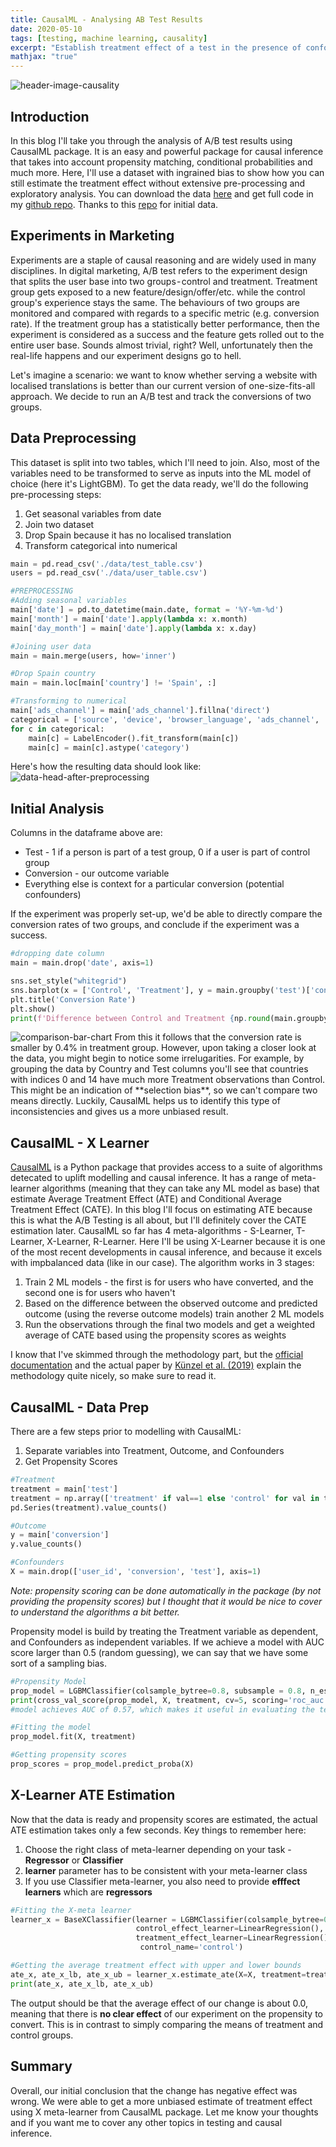 ```yaml
---
title: CausalML - Analysing AB Test Results
date: 2020-05-10
tags: [testing, machine learning, causality]
excerpt: "Establish treatment effect of a test in the presence of confounders using CausalML."
mathjax: "true"
---
```

<img src="{{ site.url }}{{ site.baseurl }}/assets/images/causalml_test/header.png" alt="header-image-causality">

## Introduction
In this blog I'll take you through the analysis of A/B test results using CausalML package. It is an easy and powerful package for causal inference that takes into account propensity matching, conditional probabilities and much more. Here, I'll use a dataset with ingrained bias to show how you can still estimate the treatment effect without extensive pre-processing and exploratory analysis. You can download the data [here](https://github.com/AntonsRuberts/datascience_marketing/tree/master/data) and get full code in my [github repo](https://github.com/AntonsRuberts/datascience_marketing/blob/master/CausalML_Analysing_AB_Test.ipynb). Thanks to this [repo](https://github.com/kimusu2008/SPSS_Example1) for initial data.

## Experiments in Marketing
Experiments are a staple of causal reasoning and are widely used in many disciplines. In digital marketing, A/B test refers to the experiment design that splits the user base into two groups - control and treatment. Treatment group gets exposed to a new feature/design/offer/etc. while the control group's experience stays the same. The behaviours of two groups are monitored and compared with regards to a specific metric (e.g. conversion rate). If the treatment group has a statistically better performance, then the experiment is considered as a success and the feature gets rolled out to the entire user base. Sounds almost trivial, right? Well, unfortunately then the real-life happens and our experiment designs go to hell. 

Let's imagine a scenario: we want to know whether serving a website with localised translations is better than our current version of one-size-fits-all approach. We decide to run an A/B test and track the conversions of two groups.

## Data Preprocessing
This dataset is split into two tables, which I'll need to join. Also, most of the variables need to be transformed to serve as inputs into the ML model of choice (here it's LightGBM). To get the data ready, we'll do the following pre-processing steps:

1. Get seasonal variables from date
2. Join two dataset
3. Drop Spain because it has no localised translation
3. Transform categorical into numerical

```python
main = pd.read_csv('./data/test_table.csv')
users = pd.read_csv('./data/user_table.csv')

#PREPROCESSING
#Adding seasonal variables
main['date'] = pd.to_datetime(main.date, format = '%Y-%m-%d')
main['month'] = main['date'].apply(lambda x: x.month)
main['day_month'] = main['date'].apply(lambda x: x.day)

#Joining user data
main = main.merge(users, how='inner')

#Drop Spain country
main = main.loc[main['country'] != 'Spain', :]

#Transforming to numerical
main['ads_channel'] = main['ads_channel'].fillna('direct')
categorical = ['source', 'device', 'browser_language', 'ads_channel', 'browser', 'sex', 'country']
for c in categorical:
    main[c] = LabelEncoder().fit_transform(main[c])
    main[c] = main[c].astype('category')
```
Here's how the resulting data should look like:
<img src="{{ site.url }}{{ site.baseurl }}/assets/images/causalml_test/data_head.PNG" alt="data-head-after-preprocessing">
## Initial Analysis
Columns in the dataframe above are:
* Test - 1 if a person is part of a test group, 0 if a user is part of control group
* Conversion - our outcome variable
* Everything else is context for a particular conversion (potential confounders)

If the experiment was properly set-up, we'd be able to directly compare the conversion rates of two groups, and conclude if the experiment was a success.

```python
#dropping date column
main = main.drop('date', axis=1)

sns.set_style("whitegrid")
sns.barplot(x = ['Control', 'Treatment'], y = main.groupby('test')['conversion'].mean().values)
plt.title('Conversion Rate')
plt.show()
print(f'Difference between Control and Treatment {np.round(main.groupby("test")["conversion"].mean()[1] - main.groupby("test")["conversion"].mean()[0], 5)}')
```
<img src="{{ site.url }}{{ site.baseurl }}/assets/images/causalml_test/comparison.png" alt="comparison-bar-chart">
From this it follows that the conversion rate is smaller by 0.4% in treatment group. However, upon taking a closer look at the data, you might begin to notice some irrelugarities. For example, by grouping the data by Country and Test columns you'll see that countries with indices 0 and 14 have much more Treatment observations than Control. This might be an indication of **selection bias**, so we can't compare two means directly. Luckily, CausalML helps us to identify this type of inconsistencies and gives us a more unbiased result.

## CausalML - X Learner
[CausalML](https://causalml.readthedocs.io/en/latest/index.html) is a Python package that provides access to a suite of algorithms detecated to uplift modelling and causal inference. It has a range of meta-learner algorithms (meaning that they can take any ML model as base) that estimate Average Treatment Effect (ATE) and Conditional Average Treatment Effect (CATE). In this blog I'll focus on estimating ATE because this is what the A/B Testing is all about, but I'll definitely cover the CATE estimation later. CausalML so far has 4 meta-algorithms - S-Learner, T-Learner, X-Learner, R-Learner. Here I'll be using X-Learner because it is one of the most recent developments in causal inference, and because it excels with impbalanced data (like in our case). The algorithm works in 3 stages:
1. Train 2 ML models - the first is for users who have converted, and the second one is for users who haven't
2. Based on the difference between the observed outcome and predicted outcome (using the reverse outcome models) train another 2 ML models
3. Run the observations through the final two models and get a weighted average of CATE based using the propensity scores as weights

I know that I've skimmed through the methodology part, but the [official documentation](https://causalml.readthedocs.io/en/latest/methodology.html#meta-learner-algorithms) and the actual paper by [Künzel et al. (2019)](https://arxiv.org/abs/1706.03461) explain the methodology quite nicely, so make sure to read it. 

## CausalML - Data Prep
There are a few steps prior to modelling with CausalML:

1. Separate variables into Treatment, Outcome, and Confounders
2. Get Propensity Scores

```python
#Treatment
treatment = main['test']
treatment = np.array(['treatment' if val==1 else 'control' for val in treatment])
pd.Series(treatment).value_counts()

#Outcome
y = main['conversion']
y.value_counts()

#Confounders
X = main.drop(['user_id', 'conversion', 'test'], axis=1)
```
*Note: propensity scoring can be done automatically in the package (by not providing the propensity scores) but I thought that it would be nice to cover to understand the algorithms a bit better.*

Propensity model is build by treating the Treatment variable as dependent, and Confounders as independent variables. If we achieve a model with AUC score larger than 0.5 (random guessing), we can say that we have some sort of a sampling bias.

```python
#Propensity Model
prop_model = LGBMClassifier(colsample_bytree=0.8, subsample = 0.8, n_estimators=300)
print(cross_val_score(prop_model, X, treatment, cv=5, scoring='roc_auc').mean())
#model achieves AUC of 0.57, which makes it useful in evaluating the test outcome

#Fitting the model
prop_model.fit(X, treatment)

#Getting propensity scores
prop_scores = prop_model.predict_proba(X)

```
## X-Learner ATE Estimation
Now that the data is ready and propensity scores are estimated, the actual ATE estimation takes only a few seconds. Key things to remember here:
1. Choose the right class of meta-learner depending on your task - **Regressor** or **Classifier**
2. **learner** parameter has to be consistent with your meta-learner class
3. If you use Classifier meta-learner, you also need to provide **efffect learners** which are **regressors**

```python
#Fitting the X-meta learner
learner_x = BaseXClassifier(learner = LGBMClassifier(colsample_bytree=0.8, num_leaves=50, n_estimators=200
                            control_effect_learner=LinearRegression(),
                            treatment_effect_learner=LinearRegression(), 
                             control_name='control')

#Getting the average treatment effect with upper and lower bounds
ate_x, ate_x_lb, ate_x_ub = learner_x.estimate_ate(X=X, treatment=treatment, y=y, p = prop_scores[:, 1])
print(ate_x, ate_x_lb, ate_x_ub)
```
The output should be that the average effect of our change is about 0.0, meaning that there is **no clear effect** of our experiment on the propensity to convert. This is in contrast to simply comparing the means of treatment and control groups.

## Summary
Overall, our initial conclusion that the change has negative effect was wrong. We were able to get a more unbiased estimate of treatment effect using X meta-learner from CausalML package. Let me know your thoughts and if you want me to cover any other topics in testing and causal inference. 

